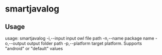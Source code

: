 # smartjavalog

## Usage
usage: smartjavalog
 -i,--input <arg>      input owl file path
 -n,--name <arg>       package name
 -o,--output <arg>     output folder path
 -p,--platform <arg>   target platform. Supports "android" or "default"
                       values
